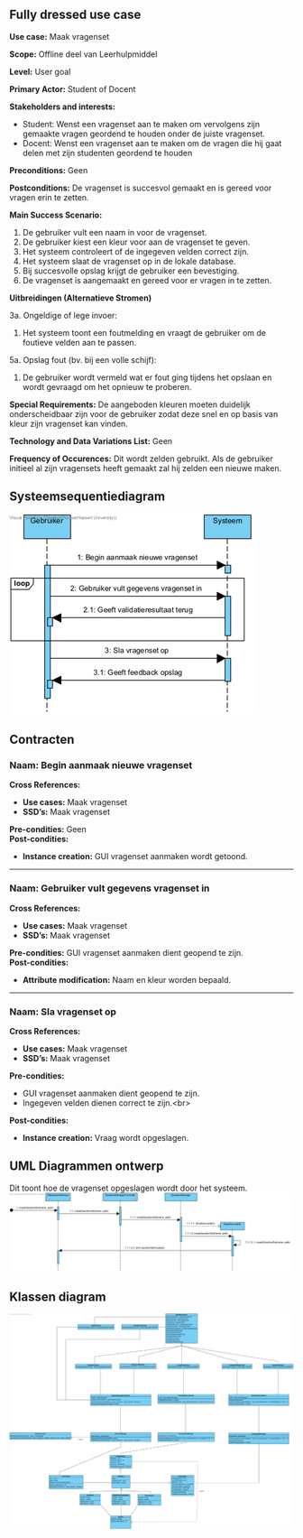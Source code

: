 ## Fully dressed use case
**Use case:** Maak vragenset

**Scope:** Offline deel van Leerhulpmiddel

**Level:** User goal

**Primary Actor:** Student of Docent

**Stakeholders and interests:**
* Student: Wenst een vragenset aan te maken om vervolgens zijn gemaakte vragen geordend te houden onder de juiste vragenset.
* Docent: Wenst een vragenset aan te maken om de vragen die hij gaat delen met zijn studenten geordend te houden

**Preconditions:** Geen

**Postconditions:** De vragenset is succesvol gemaakt en is gereed voor vragen erin te zetten.

**Main Success Scenario:**

1. De gebruiker vult een naam in voor de vragenset.
2. De gebruiker kiest een kleur voor aan de vragenset te geven.
3. Het systeem controleert of de ingegeven velden correct zijn.
4. Het systeem slaat de vragenset op in de lokale database.
5. Bij succesvolle opslag krijgt de gebruiker een bevestiging.
6. De vragenset is aangemaakt en gereed voor er vragen in te zetten.


**Uitbreidingen (Alternatieve Stromen)**

3a. Ongeldige of lege invoer:
1. Het systeem toont een foutmelding en vraagt de gebruiker om de foutieve velden aan te passen.

5a. Opslag fout (bv. bij een volle schijf):
1. De gebruiker wordt vermeld wat er fout ging tijdens het opslaan en wordt gevraagd om het opnieuw te proberen.

**Special Requirements:** De aangeboden kleuren moeten duidelijk onderscheidbaar zijn voor de gebruiker zodat deze snel en op basis van kleur zijn vragenset kan vinden. 

**Technology and Data Variations List:** Geen

**Frequency of Occurences:** Dit wordt zelden gebruikt. Als de gebruiker initieel al zijn vragensets heeft gemaakt zal hij zelden een nieuwe maken.

## Systeemsequentiediagram
![Systeem Sequentie Diagram](./Images/SSD_MaakVragenset.png)

## Contracten

### **Naam:** Begin aanmaak nieuwe vragenset<br/>
**Cross References:** 
* **Use cases:** Maak vragenset<br/>
* **SSD’s:** Maak vragenset
  
**Pre-condities:** Geen<br/>
**Post-condities:** 
* **Instance creation:** GUI vragenset aanmaken wordt getoond.<br/>

---

### **Naam:** Gebruiker vult gegevens vragenset in<br/>
**Cross References:** 
* **Use cases:** Maak vragenset<br/>
* **SSD’s:** Maak vragenset
  
**Pre-condities:** GUI vragenset aanmaken dient geopend te zijn.<br/>
**Post-condities:** 
* **Attribute modification:** Naam en kleur worden bepaald.<br/>

---

### **Naam:** Sla vragenset op<br/>
**Cross References:** 
* **Use cases:** Maak vragenset<br/>
* **SSD’s:** Maak vragenset
  
**Pre-condities:** 
* GUI vragenset aanmaken dient geopend te zijn.<br/>
* Ingegeven velden dienen correct te zijn.<br\>

**Post-condities:** 
* **Instance creation:** Vraag wordt opgeslagen.<br/>

## UML Diagrammen ontwerp
Dit toont hoe de vragenset opgeslagen wordt door het systeem.
![Sla vragenset op sequentie diagram](./Images/maak_vragenset_sla_vragenset_op.png)

## Klassen diagram
![Klassediagram](./Images/Klasse_Diagram_leerhulpmiddel.png)